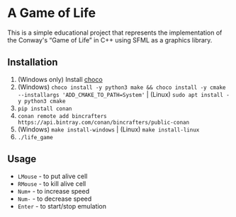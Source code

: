 # A Game of Life
This is a simple educational project that represents the implementation of the Conway's “Game of Life” in C++ using SFML as a graphics library.

## Installation
1. (Windows only) Install [choco](https://chocolatey.org/docs/installation)  
2. (Windows) `choco install -y python3 make && choco install -y cmake --installargs 'ADD_CMAKE_TO_PATH=System'` | (Linux) `sudo apt install -y python3 cmake`  
3. `pip install conan`
4. `conan remote add bincrafters https://api.bintray.com/conan/bincrafters/public-conan`
5. (Windows) `make install-windows` | (Linux) `make install-linux`
6. `./life_game`

## Usage  
- `LMouse` - to put alive cell
- `RMouse` - to kill alive cell
- `Num+` - to increase speed
- `Num-` - to decrease speed
- `Enter` - to start/stop emulation
